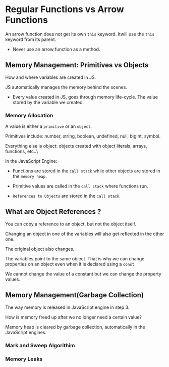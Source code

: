 # Regular Functions vs Arrow Functions

An arrow function does not get its own `this` keyword. Itwill use the `this` keyword from its parent.

- Never use an arrow function as a method.

## Memory Management: Primitives vs Objects

How and where variables are created in JS.

JS automatically manages the memory behind the scenes.

- Every value created in JS, goes through memory life-cycle. The value stored by the variable we created.

### Memory Allocation

A value is either a `primitive` or an `object`.

Primitives include: number, string, boolean, undefined, null, bigInt, symbol.

Everything else is object: objects created with object literals, arrays, functions, etc..\

In the JavaScript Engine:

- Functions are stored in the `call stack` while other objects are stored in the `memory heap`.
- Primitive values are called in the `call stack` where functions run.

- `References to Objects` are stored in the `call stack`.

## What are Object References ?

You can copy a reference to an object, but not the object itself.

Changing an object in one of the variables will also get reflected in the other one.

The original object also changes.

The variables point to the same object. That is why we can change properties on an object even when it is declared using a `const`.

We cannot change the value of a constant but we can change the property values.

## Memory Management(Garbage Collection)

The way memory is released in JavaScript engine in step 3.

How is memory freed up after we no longer need a certain value?

Memory heap is cleared by garbage collection, automatically in the JavaScript engines.

### Mark and Sweep Algorithim

### Memory Leaks
